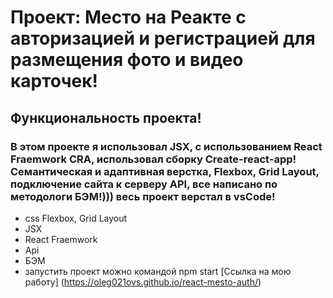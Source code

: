 # Проект: Место на Реакте с авторизацией и регистрацией для размещения фото и видео карточек!
## Функциональность проекта!
### В этом проекте я использовал JSX, с использованием React Fraemwork CRA, иcпользовал сборку Create-react-app! Cемантическая и адаптивная верстка, Flexbox, Grid Layout, подключение сайта к серверу API, все написано по методологи БЭМ!))) весь проект верстал в vsCode!

+ css Flexbox, Grid Layout 
+ JSX
+ React Fraemwork
+ Api
+ БЭМ
+ запустить проект можно командой npm start
[Ссылка на мою работу] (https://oleg021ovs.github.io/react-mesto-auth/)
